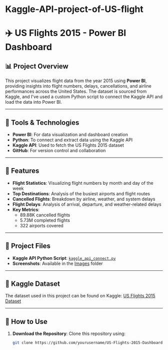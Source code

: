 # Kaggle-API-project-of-US-flight
# ✈️ US Flights 2015 - Power BI Dashboard

## 📊 Project Overview

This project visualizes flight data from the year 2015 using **Power BI**, providing insights into flight numbers, delays, cancellations, and airline performances across the United States. The dataset is sourced from Kaggle, and I've used a custom Python script to connect the Kaggle API and load the data into Power BI.

---

## 🔧 Tools & Technologies

- **Power BI**: For data visualization and dashboard creation
- **Python**: To connect and extract data using the Kaggle API
- **Kaggle API**: Used to fetch the US Flights 2015 dataset
- **GitHub**: For version control and collaboration

---

## 🚀 Features

- **Flight Statistics**: Visualizing flight numbers by month and day of the week
- **Top Destinations**: Analysis of the busiest airports and flight routes
- **Cancelled Flights**: Breakdown by airline, weather, and system delays
- **Flight Delays**: Analysis of arrival, departure, and weather-related delays
- **Key Metrics**:
  - 89.88K cancelled flights
  - 5.73M completed flights
  - 322 airports covered

---

## 📁 Project Files

- **Kaggle API Python Script**: [`kaggle_api_connect.py`](Connect)
- **Screenshots**: Available in the [Images](Dashboards) folder

---

## 🔗 Kaggle Dataset

The dataset used in this project can be found on Kaggle: [US Flights 2015 Dataset](https://www.kaggle.com/datasets/usdot/flight-delays)

---

## 📝 How to Use

1. **Download the Repository**:
   Clone this repository using:
   ```bash
   git clone https://github.com/yourusername/US-Flights-2015-Dashboard.git
